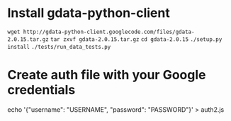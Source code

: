 

# Install gdata-python-client
`wget http://gdata-python-client.googlecode.com/files/gdata-2.0.15.tar.gz`
`tar zxvf gdata-2.0.15.tar.gz`
`cd gdata-2.0.15`
`./setup.py install`
`./tests/run_data_tests.py`

# Create auth file with your Google credentials
echo '{"username": "USERNAME", "password": "PASSWORD"}' > auth2.js